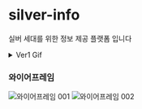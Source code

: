 # silver-info
실버 세대를 위한 정보 제공 플랫폼 입니다

<details>
<summary> Ver1 Gif </summary>
  <img width="250" alt="스크린샷 2020-08-24 오후 9 44 57" src="https://user-images.githubusercontent.com/61297852/91048860-3ee59d00-e657-11ea-9ffc-86e7718560d1.gif">
 
  </details>
 
### 와이어프레임

![와이어프레임 001](https://user-images.githubusercontent.com/61297852/91157138-eae2c300-e6ff-11ea-99a3-f7852aafecaa.jpeg)
![와이어프레임 002](https://user-images.githubusercontent.com/61297852/91157153-ef0ee080-e6ff-11ea-913a-20c138499d4c.jpeg)
